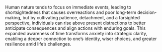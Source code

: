 Human nature tends to focus on immediate events, leading to shortsightedness that causes overreactions and poor long-term decision-making, but by cultivating patience, detachment, and a farsighted perspective, individuals can rise above present distractions to better anticipate consequences and align actions with enduring goals. This expanded awareness of time transforms anxiety into strategic clarity, enabling a deeper connection to one’s identity, wiser choices, and greater resilience amid life’s challenges.
